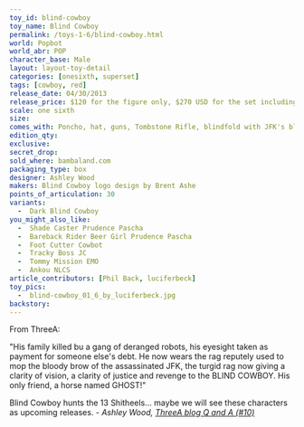 ```yaml
---
toy_id: blind-cowboy
toy_name: Blind Cowboy
permalink: /toys-1-6/blind-cowboy.html
world: Popbot
world_abr: POP
character_base: Male
layout: layout-toy-detail
categories: [onesixth, superset]
tags: [cowboy, red]
release_date: 04/30/2013
release_price: $120 for the figure only, $270 USD for the set including the horse
scale: one sixth
size: 
comes_with: Poncho, hat, guns, Tombstone Rifle, blindfold with JFK's blood, Red Devil sock puppet
edition_qty: 
exclusive:
secret_drop:
sold_where: bambaland.com
packaging_type: box
designer: Ashley Wood
makers: Blind Cowboy logo design by Brent Ashe
points_of_articulation: 30
variants: 
  -  Dark Blind Cowboy
you_might_also_like:
  -  Shade Caster Prudence Pascha
  -  Bareback Rider Beer Girl Prudence Pascha
  -  Foot Cutter Cowbot
  -  Tracky Boss JC
  -  Tommy Mission EMO
  -  Ankou NLCS
article_contributors: [Phil Back, luciferbeck]
toy_pics:
  -  blind-cowboy_01_6_by_luciferbeck.jpg
backstory:
---
```

From ThreeA:

"His family killed bu a gang of deranged robots, his eyesight taken as payment for someone else's debt. He now wears the rag reputely used to mop the bloody brow of the assassinated JFK, the turgid rag now giving a clarity of vision, a clarity of justice and revenge to the BLIND COWBOY. His only friend, a horse named GHOST!"

Blind Cowboy hunts the 13 Shitheels... maybe we will see these characters as upcoming releases.
<cite>- Ashley Wood, <a href="http://worldof3alegion.forumotion.com/t287-qa-sessions-with-ashley-wood" target="_blank">ThreeA blog Q and A (#10)</a></cite>